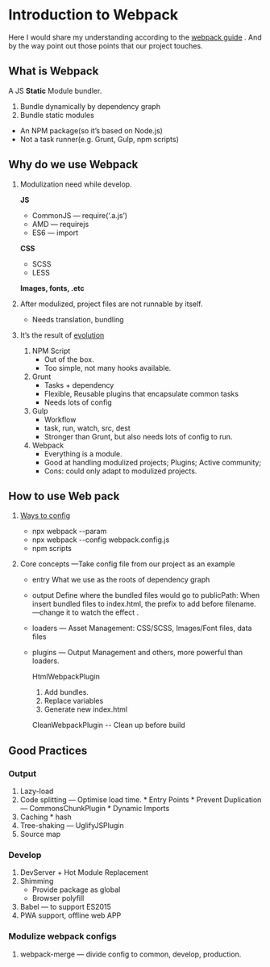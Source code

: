# Introduction to Webpack
Here I would share my understanding according to the [webpack guide](https://webpack.js.org/guides/) . And by the way point out those points that our project touches.

## What is Webpack
A JS **Static** Module bundler. 
1. Bundle dynamically by dependency graph
2. Bundle static modules

* An NPM package(so it’s based on Node.js)
* Not a task runner(e.g. Grunt, Gulp, npm scripts)


## Why do we use Webpack
1. Modulization need while develop. 

    **JS**
	* CommonJS — require(‘.a.js’)
	* AMD — requirejs
	* ES6 — import

    **CSS**
	* SCSS
	* LESS

    **Images, fonts, .etc**

2. After modulized, project files are not runnable by itself.
	* Needs translation, bundling

3. It’s the result of [evolution](http://webpack.wuhaolin.cn/1%E5%85%A5%E9%97%A8/1-2%E5%B8%B8%E8%A7%81%E7%9A%84%E6%9E%84%E5%BB%BA%E5%B7%A5%E5%85%B7%E5%8F%8A%E5%AF%B9%E6%AF%94.html)

	1. NPM Script 
		* Out of the box. 
		* Too simple, not many hooks available.
	2. Grunt
		* Tasks + dependency
		* Flexible, Reusable plugins that encapsulate common tasks
		* Needs lots of config
	3. Gulp
		* Workflow
		* task, run, watch, src, dest
		* Stronger than Grunt, but also needs lots of config to run.
	4. Webpack
		* Everything is a module.
		* Good at handling modulized projects; Plugins; Active community;
		* Cons: could only adapt to modulized projects.


## How to use Web pack
1. [Ways to config](https://webpack.js.org/guides/getting-started/#creating-a-bundle)
	* npx webpack --param
	* npx webpack --config webpack.config.js
	* npm scripts

2. Core concepts —Take config file from our project as an example
	* entry
	What we use as the roots of dependency graph

	* output
	Define where the bundled files would go to
	publicPath: When insert bundled files to index.html, the prefix to add before filename. —change it to watch the effect .
	* loaders — Asset Management: CSS/SCSS, Images/Font files, data files

	* plugins — Output Management and others, more powerful than loaders.
		
		HtmlWebpackPlugin
		1. Add bundles. 
		2. Replace variables
		3. Generate new index.html

		CleanWebpackPlugin -- Clean up before build


## Good Practices
### Output
1. Lazy-load
2. Code splitting — Optimise load time.
		* Entry Points
		* Prevent Duplication — CommonsChunkPlugin 
		* Dynamic  Imports
3. Caching
		* hash
4. Tree-shaking — UglifyJSPlugin
5. Source map

### Develop
1. DevServer + Hot Module Replacement
2. Shimming  
	* Provide package as global
	* Browser polyfill
3. Babel — to support ES2015
4. PWA support, offline web APP

### Modulize webpack configs
1. webpack-merge — divide config to common, develop, production.
